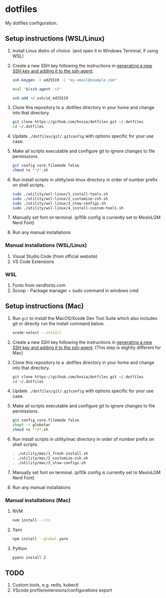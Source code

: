 # dotfiles
My dotfiles configuration.

## Setup instructions (WSL/Linux)
1. Install Linux distro of choice. (and open it in Windows Terminal, if using WSL) 

1. Create a new SSH key following the instructions in [generating a new SSH key and adding it to the ssh-agent](https://docs.github.com/en/authentication/connecting-to-github-with-ssh/generating-a-new-ssh-key-and-adding-it-to-the-ssh-agent).

    ```bash
    ssh-keygen -t ed25519 -C "my-email@example.com"
    ```

    ```bash
    eval "$(ssh-agent -s)"
    ```

    ```bash
    ssh-add ~/.ssh/id_ed25519
    ```


1. Clone this repository to a .dotfiles directory in your home and change into that directory.
    ```bash
    git clone https://github.com/hnsia/dotfiles.git ~/.dotfiles
    cd ~/.dotfiles
    ```

1. Update `./dotfiles/git/.gitconfig` with options specific for your use case.

1. Make all scripts executable and configure git to ignore changes to file permissions.
    ```bash
    git config core.filemode false
    chmod +x **/*.sh
    ```

1. Run install scripts in utility/wsl-linux directory in order of number prefix on shell scripts.
    ```bash
    sudo ./utility/wsl-linux/1_install-tools.sh
    sudo ./utility/wsl-linux/2_customize-zsh.sh
    sudo ./utility/wsl-linux/3_stow-configs.sh
    sudo ./utility/wsl-linux/4_install-custom-tools.sh
    ```

1. Manually set font on terminal. (pl10k config is currently set to MesloLGM Nerd Font)

1. Run any manual installations

### Manual installations (WSL/Linux)
1. Visual Studio Code (from official website)
2. VS Code Extensions

### WSL
1. Fonts from nerdfonts.com
1. Scoop - Package manager + sudo command in windows cmd

## Setup instructions (Mac)
1. Run `git` to install the MacOS/Xcode Dev Tool Suite which also includes git or directly run the install command below.
    ```bash
    xcode-select --install
    ```

1. Create a new SSH key following the instructions in [generating a new SSH key and adding it to the ssh-agent](https://docs.github.com/en/authentication/connecting-to-github-with-ssh/generating-a-new-ssh-key-and-adding-it-to-the-ssh-agent). (This step is slightly different for Mac)

1. Clone this repository to a .dotfiles directory in your home and change into that directory.
    ```bash
    git clone https://github.com/hnsia/dotfiles.git ~/.dotfiles
    cd ~/.dotfiles
    ```

1. Update `./dotfiles/git/.gitconfig` with options specific for your use case.

1. Make all scripts executable and configure git to ignore changes to file permissions.
    ```bash
    git config core.filemode false
    shopt -s globstar
    chmod +x **/*.sh
    ```

1. Run install scripts in utility/mac directory in order of number prefix on shell scripts.
    ```bash
    . ./utility/mac/1_fresh-install.sh
    . ./utility/mac/2_customize-zsh.sh
    . ./utility/mac/3_stow-configs.sh
    ```

1. Manually set font on terminal. (pl10k config is currently set to MesloLGM Nerd Font)

1. Run any manual installations
    

### Manual installations (Mac)
1. NVM
    ```bash
    nvm install --lts
    ```

1. Yarn
    ```bash
    npm install --global yarn
    ```

1. Python
    ```bash
    pyenv install 2
    ```

## TODO
1. Custom tools, e.g. redis, kubectl
2. VScode profile/extensions/configurations export